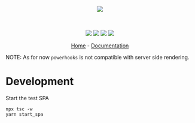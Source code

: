 <p align="center">
    <img src="https://user-images.githubusercontent.com/6702424/110219158-d9a01d80-7ebd-11eb-826a-54678aec8c4b.png">  
</p>
<p align="center">
    <i></i>
    <br>
    <br>
    <img src="https://github.com/garronej/powerhooks/workflows/ci/badge.svg?branch=master">
    <img src="https://img.shields.io/bundlephobia/minzip/powerhooks">
    <img src="https://img.shields.io/npm/dw/powerhooks">
    <img src="https://img.shields.io/npm/l/powerhooks">
</p>
<p align="center">
  <a href="https://www.powerhooks.dev">Home</a>
  -
  <a href="https://docs.powerhooks.dev">Documentation</a>
</p>

NOTE: As for now `powerhooks` is not compatible with server side rendering.

# Development

Start the test SPA

```
npx tsc -w
yarn start_spa
```
